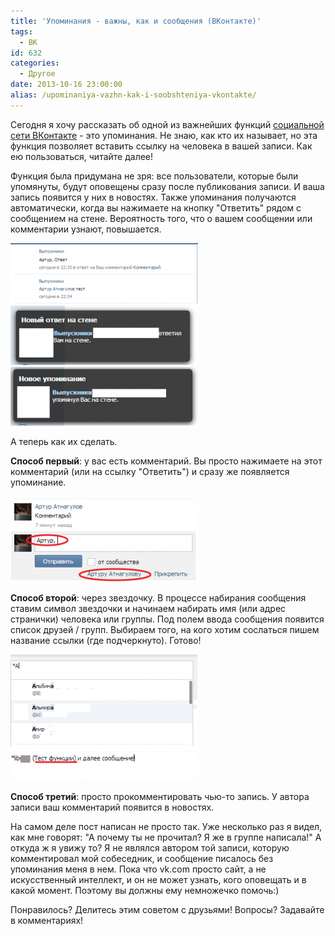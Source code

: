 ```yaml
---
title: 'Упоминания - важны, как и сообщения (ВКонтакте)'
tags:
  - ВК
id: 632
categories:
  - Другое
date: 2013-10-16 23:00:00
alias: /upominaniya-vazhn-kak-i-soobshteniya-vkontakte/
---
```


Сегодня я хочу рассказать об одной из важнейших функций [социальной сети ВКонтакте](http://vk.com) - это упоминания. Не знаю, как кто их называет, но эта функция позволяет вставить ссылку на человека в вашей записи. Как ею пользоваться, читайте далее! <!--more-->

Функция была придумана не зря: все пользователи, которые были упомянуты, будут оповещены сразу после публикования записи. И ваша запись появится у них в новостях. Также упоминания получаются автоматически, когда вы нажимаете на кнопку "Ответить" рядом с сообщением на стене. Вероятность того, что о вашем сообщении или комментарии узнают, повышается.

[![Image 010](/content/2013/10/Image-010-300x97.png)](/content/2013/10/Image-010.png)[![](/content/2013/10/Image-009-300x95.png)](/content/2013/10/Image-009.png)[![](/content/2013/10/Image-008-300x94.png)](/content/2013/10/Image-008.png)

А теперь как их сделать. 

**Способ первый**: у вас есть комментарий. Вы просто нажимаете на этот комментарий (или на ссылку "Ответить") и сразу же появляется упоминание.

[![](/content/2013/10/Image-011-300x137.png)](/content/2013/10/Image-011.png)

**Способ второй**: через звездочку. В процессе набирания сообщения ставим символ звездочки и начинаем набирать имя (или адрес странички) человека или группы. Под полем ввода сообщения появится список друзей / групп. Выбираем того, на кого хотим сослаться пишем название ссылки (где подчеркнуто). Готово!

[![Image 012](/content/2013/10/Image-012-300x154.png)](/content/2013/10/Image-012.png)[![Image 013](/content/2013/10/Image-013-300x45.png)](/content/2013/10/Image-013.png)

**Способ третий**: просто прокомментировать чью-то запись. У автора записи ваш комментарий появится в новостях.

На самом деле пост написан не просто так. Уже несколько раз я видел, как мне говорят: "А почему ты не прочитал? Я же в группе написала!" А откуда ж я увижу то? Я не являлся автором той записи, которую комментировал мой собеседник, и сообщение писалось без упоминания меня в нем. Пока что vk.com просто сайт, а не искусственный интеллект, и он не может узнать, кого оповещать и в какой момент. Поэтому вы должны ему немножечко помочь:)

Понравилось? Делитесь этим советом с друзьями! Вопросы? Задавайте в комментариях!